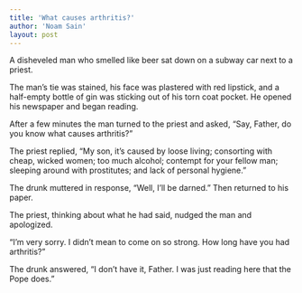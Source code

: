 ```yaml
---
title: 'What causes arthritis?'
author: 'Noam Sain'
layout: post
---
```


A disheveled man who smelled like beer sat down on a subway car next to a priest.

The man’s tie was stained, his face was plastered with red lipstick, and a half-empty bottle of gin was sticking out of his torn coat pocket. He opened his newspaper and began reading.

After a few minutes the man turned to the priest and asked, “Say, Father, do you know what causes arthritis?”

The priest replied, “My son, it’s caused by loose living; consorting with cheap, wicked women; too much alcohol; contempt for your fellow man; sleeping around with prostitutes; and lack of personal hygiene.”

The drunk muttered in response, “Well, I’ll be darned.” Then returned to his paper.

The priest, thinking about what he had said, nudged the man and apologized.

“I’m very sorry. I didn’t mean to come on so strong. How long have you had arthritis?”

The drunk answered, “I don’t have it, Father. I was just reading here that the Pope does.”